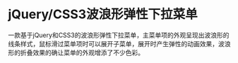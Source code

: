 # jQuery/CSS3波浪形弹性下拉菜单

一款基于jQuery和CSS3的波浪形弹性下拉菜单，主菜单项的外观呈现出波浪形的线条样式，鼠标滑过菜单项时可以展开子菜单，展开时产生弹性的动画效果，波浪形的折叠效果的确让菜单的外观增添了不少色彩。
